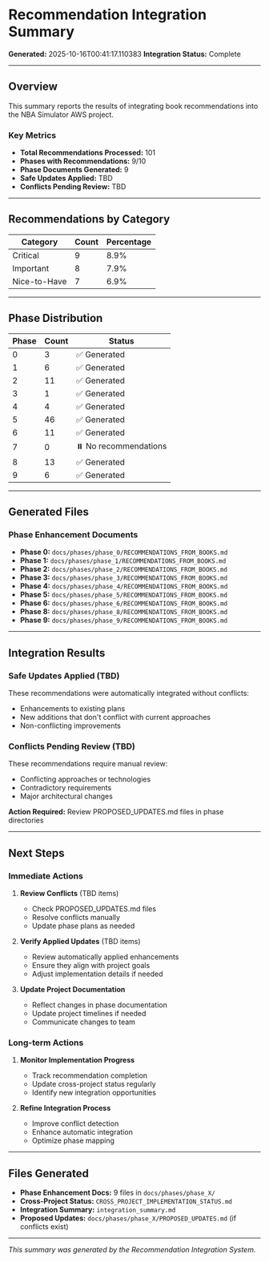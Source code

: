 # Recommendation Integration Summary

**Generated:** 2025-10-16T00:41:17.110383
**Integration Status:** Complete

---

## Overview

This summary reports the results of integrating book recommendations into the NBA Simulator AWS project.

### Key Metrics

- **Total Recommendations Processed:** 101
- **Phases with Recommendations:** 9/10
- **Phase Documents Generated:** 9
- **Safe Updates Applied:** TBD
- **Conflicts Pending Review:** TBD

---

## Recommendations by Category

| Category | Count | Percentage |
|----------|-------|------------|
| Critical | 9 | 8.9% |
| Important | 8 | 7.9% |
| Nice-to-Have | 7 | 6.9% |

---

## Phase Distribution

| Phase | Count | Status |
|-------|-------|--------|
| 0 | 3 | ✅ Generated |
| 1 | 6 | ✅ Generated |
| 2 | 11 | ✅ Generated |
| 3 | 1 | ✅ Generated |
| 4 | 4 | ✅ Generated |
| 5 | 46 | ✅ Generated |
| 6 | 11 | ✅ Generated |
| 7 | 0 | ⏸️ No recommendations |
| 8 | 13 | ✅ Generated |
| 9 | 6 | ✅ Generated |

---

## Generated Files

### Phase Enhancement Documents

- **Phase 0:** `docs/phases/phase_0/RECOMMENDATIONS_FROM_BOOKS.md`
- **Phase 1:** `docs/phases/phase_1/RECOMMENDATIONS_FROM_BOOKS.md`
- **Phase 2:** `docs/phases/phase_2/RECOMMENDATIONS_FROM_BOOKS.md`
- **Phase 3:** `docs/phases/phase_3/RECOMMENDATIONS_FROM_BOOKS.md`
- **Phase 4:** `docs/phases/phase_4/RECOMMENDATIONS_FROM_BOOKS.md`
- **Phase 5:** `docs/phases/phase_5/RECOMMENDATIONS_FROM_BOOKS.md`
- **Phase 6:** `docs/phases/phase_6/RECOMMENDATIONS_FROM_BOOKS.md`
- **Phase 8:** `docs/phases/phase_8/RECOMMENDATIONS_FROM_BOOKS.md`
- **Phase 9:** `docs/phases/phase_9/RECOMMENDATIONS_FROM_BOOKS.md`

---

## Integration Results

### Safe Updates Applied (TBD)

These recommendations were automatically integrated without conflicts:
- Enhancements to existing plans
- New additions that don't conflict with current approaches
- Non-conflicting improvements

### Conflicts Pending Review (TBD)

These recommendations require manual review:
- Conflicting approaches or technologies
- Contradictory requirements
- Major architectural changes

**Action Required:** Review PROPOSED_UPDATES.md files in phase directories

---

## Next Steps

### Immediate Actions

1. **Review Conflicts** (TBD items)
   - Check PROPOSED_UPDATES.md files
   - Resolve conflicts manually
   - Update phase plans as needed

2. **Verify Applied Updates** (TBD items)
   - Review automatically applied enhancements
   - Ensure they align with project goals
   - Adjust implementation details if needed

3. **Update Project Documentation**
   - Reflect changes in phase documentation
   - Update project timelines if needed
   - Communicate changes to team

### Long-term Actions

1. **Monitor Implementation Progress**
   - Track recommendation completion
   - Update cross-project status regularly
   - Identify new integration opportunities

2. **Refine Integration Process**
   - Improve conflict detection
   - Enhance automatic integration
   - Optimize phase mapping

---

## Files Generated

- **Phase Enhancement Docs:** 9 files in `docs/phases/phase_X/`
- **Cross-Project Status:** `CROSS_PROJECT_IMPLEMENTATION_STATUS.md`
- **Integration Summary:** `integration_summary.md`
- **Proposed Updates:** `docs/phases/phase_X/PROPOSED_UPDATES.md` (if conflicts exist)

---

*This summary was generated by the Recommendation Integration System.*
